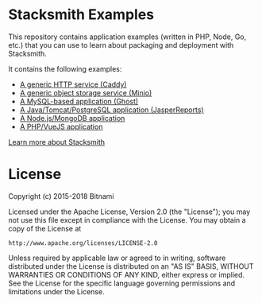 # Stacksmith Examples

This repository contains application examples (written in PHP, Node, Go, etc.) that you can use to learn about packaging and deployment with Stacksmith.

It contains the following examples:

* [A generic HTTP service (Caddy)](generic/caddy)
* [A generic object storage service (Minio)](generic/caddy)
* [A MySQL-based application (Ghost)](generic-with-mysql/ghost)
* [A Java/Tomcat/PostgreSQL application (JasperReports)](java-tomcat/jasperreports)
* [A Node.js/MongoDB application](nodejs-with-nosql/todo/)
* [A PHP/VueJS application](php/todo/)

[Learn more about Stacksmith](https://bitnami.com/application-packaging)

# License

Copyright (c) 2015-2018 Bitnami

Licensed under the Apache License, Version 2.0 (the "License");
you may not use this file except in compliance with the License.
You may obtain a copy of the License at

    http://www.apache.org/licenses/LICENSE-2.0

Unless required by applicable law or agreed to in writing, software
distributed under the License is distributed on an "AS IS" BASIS,
WITHOUT WARRANTIES OR CONDITIONS OF ANY KIND, either express or implied.
See the License for the specific language governing permissions and
limitations under the License.
